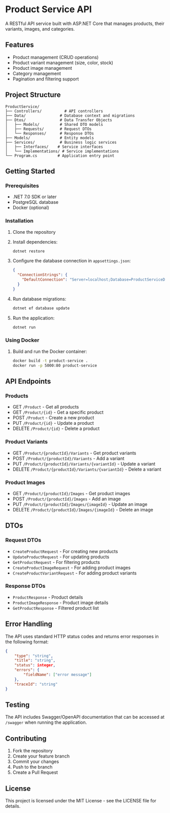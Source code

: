 # Product Service API

A RESTful API service built with ASP.NET Core that manages products, their variants, images, and categories.

## Features

- Product management (CRUD operations)
- Product variant management (size, color, stock)
- Product image management
- Category management
- Pagination and filtering support

## Project Structure

```
ProductService/
├── Controllers/          # API controllers
├── Data/               # Database context and migrations
├── Dtos/               # Data Transfer Objects
│   ├── Models/         # Shared DTO models
│   ├── Requests/       # Request DTOs
│   └── Responses/      # Response DTOs
├── Models/             # Entity models
├── Services/           # Business logic services
│   ├── Interfaces/    # Service interfaces
│   └── Implementations/ # Service implementations
└── Program.cs         # Application entry point
```

## Getting Started

### Prerequisites

- .NET 7.0 SDK or later
- PostgreSQL database
- Docker (optional)

### Installation

1. Clone the repository
2. Install dependencies:
   ```bash
   dotnet restore
   ```

3. Configure the database connection in `appsettings.json`:
   ```json
   {
     "ConnectionStrings": {
       "DefaultConnection": "Server=localhost;Database=ProductServiceDb;User Id=your_user;Password=your_password;"
     }
   }
   ```

4. Run database migrations:
   ```bash
   dotnet ef database update
   ```

5. Run the application:
   ```bash
   dotnet run
   ```

### Using Docker

1. Build and run the Docker container:
   ```bash
   docker build -t product-service .
   docker run -p 5000:80 product-service
   ```

## API Endpoints

### Products

- GET `/Product` - Get all products
- GET `/Product/{id}` - Get a specific product
- POST `/Product` - Create a new product
- PUT `/Product/{id}` - Update a product
- DELETE `/Product/{id}` - Delete a product

### Product Variants

- GET `/Product/{productId}/Variants` - Get product variants
- POST `/Product/{productId}/Variants` - Add a variant
- PUT `/Product/{productId}/Variants/{variantId}` - Update a variant
- DELETE `/Product/{productId}/Variants/{variantId}` - Delete a variant

### Product Images

- GET `/Product/{productId}/Images` - Get product images
- POST `/Product/{productId}/Images` - Add an image
- PUT `/Product/{productId}/Images/{imageId}` - Update an image
- DELETE `/Product/{productId}/Images/{imageId}` - Delete an image

## DTOs

### Request DTOs

- `CreateProductRequest` - For creating new products
- `UpdateProductRequest` - For updating products
- `GetProductRequest` - For filtering products
- `CreateProductImageRequest` - For adding product images
- `CreateProductVariantRequest` - For adding product variants

### Response DTOs

- `ProductResponse` - Product details
- `ProductImageResponse` - Product image details
- `GetProductResponse` - Filtered product list

## Error Handling

The API uses standard HTTP status codes and returns error responses in the following format:

```json
{
    "type": "string",
    "title": "string",
    "status": integer,
    "errors": {
        "fieldName": ["error message"]
    },
    "traceId": "string"
}
```

## Testing

The API includes Swagger/OpenAPI documentation that can be accessed at `/swagger` when running the application.

## Contributing

1. Fork the repository
2. Create your feature branch
3. Commit your changes
4. Push to the branch
5. Create a Pull Request

## License

This project is licensed under the MIT License - see the LICENSE file for details.